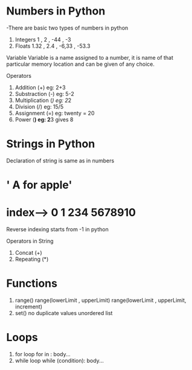 # Numbers in  Python

-There are basic two types of numbers in python
1. Integers  1 , 2 , -44 , -3
2. Floats    1.32 , 2.4 , -6,33 , -53.3

Variable
Variable is a name assigned to a number, it is name of that particular memory location and can be given of any choice.

Operators
1. Addition (+)		eg: 2+3
2. Substraction (-)	eg: 5-2
3. Multiplication (*)	eg: 2*2
4. Division (/)		eg: 15/5
5. Assignment (=)	eg: twenty = 20
6. Power (**)		eg: 2**3 gives 8


# Strings in Python

Declaration of string is same as in numbers

#	'  A   for apple'
# index--> 0 1 234 5678910

Reverse indexing starts from -1 in python

Operators in String
1. Concat (+)
2. Repeating (*)


# Functions
1. range()
   range(lowerLimit , upperLimit)
   range(lowerLimit , upperLimit, increment)
2. set()
   no duplicate values
   unordered list

# Loops
1. for loop
   for <variable> in <range>:
	body...
2. while loop
   while (condition):
	body...
